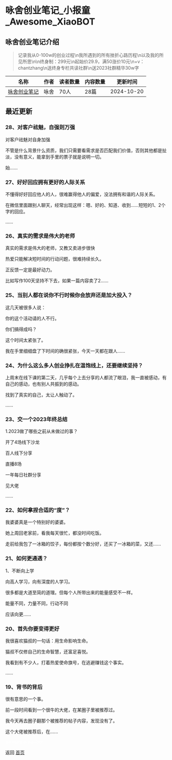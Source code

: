 # 咏舍创业笔记_小报童_Awesome_XiaoBOT

## 咏舍创业笔记介绍
> 记录我从0-100w的创业过程\n我所遇到的所有挫折心路历程\n以及我的所见所思\n\n终身制：299元\n起始价29.9，满50涨价10元\n+v：chantzhang\n送终身专栏共读社群\n送2023社群精华30w字  
  


|名称|作者|读者数量|内容数量|更新时间|
|---|---|---|---|---|
|[咏舍创业笔记](https://xiaobot.net/p/yongshechuangfu?refer=0b133df9-27dc-423b-8101-639049001c13)|咏舍|70人|28篇|2024-10-20|

## 最近更新
### 28、对客户祛魅，自强则万强

对客户祛魅对自身加强

不管是什么背景什么资质，我们只需要看需求是否匹配我们价值，否则其他都是扯淡，没有意义，能拿到手里的票子就是说明一切。

始......

### 27、好好回应拥有更好的人际关系

不懂得好好回应他人的人，很难赢得他人的偏爱，没法拥有和谐的人际关系。

在微信里面跟别人聊天，经常出现这样：嗯、好的、知道、收到……短短的1、2个字的回应。

......

### 26、真实的需求是伟大的老师

真实的需求是伟大的老师，又教又卖进步很快

热爱只能解决短时间的行动问题，很难持续长久。

正反馈一定是最好动力。

比如写作100天坚持不下去，如果一篇内容卖了2......

### 25、当别人都在说你不行时候你会放弃还是加大投入？

这几天被很多人说：

你的这个活动请的人不行。

你们搞得成吗？

这个时间太紧张了。

我在手里细细盘了下时间的确很紧张，今天一天都在跟人......

### 24、为什么这么多人创业挣扎在温饱线上，还要继续坚持？

上周末在线下课的第二天，几乎每个上去分享的人都流了眼泪，我一直被感动，有自己的感动，也有别人共振到的感动。

找到了真实的自己，太让人触动了。

......

### 23、交一个2023年终总结

1.2023做了哪些之前从未做过的事？

开了4场线下沙龙

百人线下分享

直播8场

一年每日社群分享

见大佬

......

### 22、如何拿捏合适的“度”？

我婆婆真是一个特别好的婆婆。

她上周回老家前，看我每天很忙，都没时间吃饭。

走前给我包了一冰箱的饺子，每份都按个数分好，还买了一冰箱的菜，又还......

### 21、如何更通透？

1、不断向上学

向高人学习，向有深度的人学习。

很多都是大道至简的道理。但每个人所带出来的能量感受不一样。

能量不同，力量不同，行动不同

应该向更......

### 20、首先你要变得更好

我很喜欢猫叔的一句话：用生命影响生命。

猫叔不仅修自己的生命智慧，还富足喜悦。

我看到有不少人，打着热爱使命旗号，在逃避赚钱这个事实。

......

### 19、背书的背后

很有意思的一个事。

前一段时间看到一个很牛的大佬，在某圈子里被推荐过。

我今天再去圈子翻那个被推荐的帖子内容，发现没有了。

这个大佬被推荐后，在......


<a href="https://github.com/Reno9527/awesome-xiaobot" style="color: white; text-decoration: none;">awesome-xiaobot</a>

返回 [首页](../README.md)
